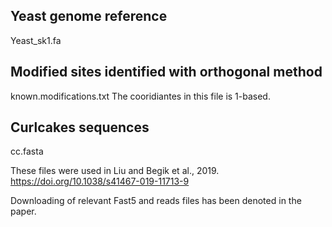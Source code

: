 Yeast genome reference 
---------------------

Yeast_sk1.fa

Modified sites identified with orthogonal method
-----------------------------

known.modifications.txt
The cooridiantes in this file is 1-based.

Curlcakes sequences
-----------------------

cc.fasta


These files were used in Liu and Begik et al., 2019. https://doi.org/10.1038/s41467-019-11713-9

Downloading of relevant Fast5 and reads files has been denoted in the paper. 
